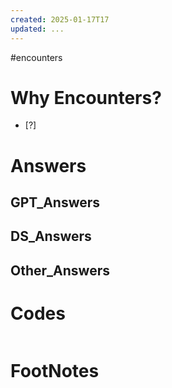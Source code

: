 ```yaml
---
created: 2025-01-17T17
updated: ...
---
```

#encounters 

# Why Encounters?

- [?] 


# Answers

## GPT_Answers


## DS_Answers


## Other_Answers


# Codes

```python

```



# FootNotes